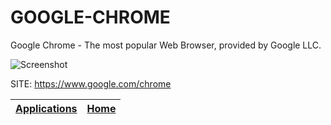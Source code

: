 # GOOGLE-CHROME

 Google Chrome - The most popular Web Browser, provided by Google LLC.

 ![Screenshot](https://upload.wikimedia.org/wikipedia/commons/8/87/Google_Chrome_75_screenshot.png)

 SITE: https://www.google.com/chrome

 | [Applications](https://portable-linux-apps.github.io/apps.html) | [Home](https://portable-linux-apps.github.io)
 | --- | --- |
